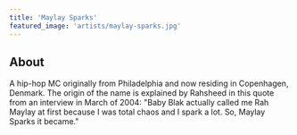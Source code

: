 ```yaml
---
title: 'Maylay Sparks'
featured_image: 'artists/maylay-sparks.jpg'
---
```


## About

A hip-hop MC originally from Philadelphia and now residing in Copenhagen, Denmark. 
The origin of the name is explained by Rahsheed in this quote from an interview in March of 2004: "Baby Blak actually called me Rah Maylay at first because I was total chaos and I spark a lot. So, Maylay Sparks it became."

